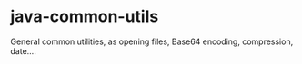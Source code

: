 # java-common-utils
General common utilities, as opening files, Base64 encoding, compression, date....
